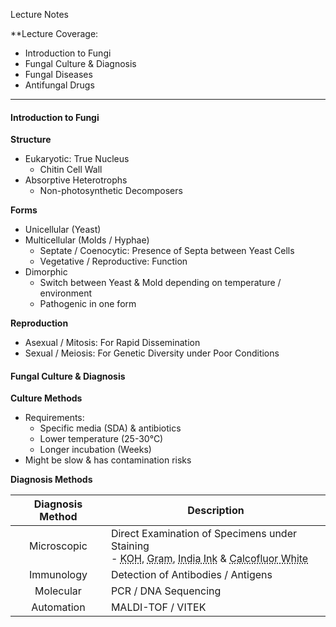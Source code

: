 Lecture Notes

**Lecture Coverage:
- Introduction to Fungi
- Fungal Culture & Diagnosis
- Fungal Diseases
- Antifungal Drugs

---
#### **Introduction to Fungi**
**Structure**
- Eukaryotic: True Nucleus
	- Chitin Cell Wall
- Absorptive Heterotrophs
	- Non-photosynthetic Decomposers

**Forms**
- Unicellular (Yeast)
- Multicellular (Molds / Hyphae)
	- Septate / Coenocytic: Presence of Septa between Yeast Cells
	- Vegetative / Reproductive: Function
- Dimorphic
	- Switch between Yeast & Mold depending on temperature / environment
	- Pathogenic in one form

**Reproduction**
- Asexual / Mitosis: For Rapid Dissemination
- Sexual / Meiosis: For Genetic Diversity under Poor Conditions


#### **Fungal Culture & Diagnosis**
**Culture Methods**
- Requirements:
	- Specific media (SDA) & antibiotics
	- Lower temperature (25-30°C)
	- Longer incubation (Weeks)
- Might be slow & has contamination risks

**Diagnosis Methods**

| Diagnosis Method | Description                                                                                                                                                                                                                                |
| :--------------: | ------------------------------------------------------------------------------------------------------------------------------------------------------------------------------------------------------------------------------------------ |
|   Microscopic    | Direct Examination of Specimens under Staining<br>- <abbr Title="Clears Keratin">KOH</abbr>, <abbr Title="Mold = Gram +">Gram</abbr>, <abbr Title="Capsules (e.g. Cryptococcus)">India Ink</abbr> & <abbr Title="">Calcofluor White</abbr> |
|    Immunology    | Detection of Antibodies / Antigens                                                                                                                                                                                                         |
|    Molecular     | PCR / DNA Sequencing                                                                                                                                                                                                                       |
|    Automation    | MALDI-TOF / VITEK                                                                                                                                                                                                                          |
